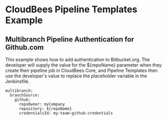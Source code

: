 # CloudBees Pipeline Templates Example
## Multibranch Pipeline Authentication for Github.com

This example shows how to add authentication to Bitbucket.org. The developer will supply the value for the ${repoName} parameter when they create their pipeline job in CloudBees Core, and Pipeline Templates then use the developer's value to replace the placeholder variable in the Jenkinsfile.

````
multibranch:
  branchSource:
    github:
      repoOwner: myCompany
      repository: ${repoName}
      credentialsId: my-team-github-credentials
````